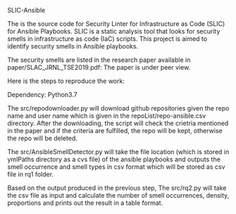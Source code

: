 SLIC-Ansible

The is the source code for Security Linter for Infrastructure as Code (SLIC) for Ansible Playbooks. SLIC is a static analysis tool that looks for security smells in infrastructure as code (IaC) scripts. This project is aimed to identify security smells in Ansible playbooks. 


The security smells are listed in the research paper available in paper/SLAC_JRNL_TSE2019.pdf: The paper is under peer view. 

Here is the steps to reproduce the work:

Dependency: Python3.7

The src/repodownloader.py will download github repositories given the repo name and user name which is given in the repoList/repo-ansible.csv directory. After the downloading, the script will check the crietria mentioned in the paper and if the criteria are fulfilled, the repo will be kept, otherwise the repo will be deleted. 

The src/AnsibleSmellDetector.py will take the file location (which is stored in ymlPaths directory as a cvs file) of the ansible playbooks and outputs the smell occurrence and smell types in csv format which will be stored as csv file in rq1 folder.

Based on the output produced in the previous step, The src/rq2.py will take the csv file as input and calculate the number of smell occurrences, density, proportions and prints out the result in a table format.

